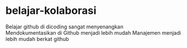 # belajar-kolaborasi
Belajar github di dicoding sangat menyenangkan <br>
Mendokumentasikan di Github menjadi lebih mudah
Manajemen menjadi lebih mudah berkat github
